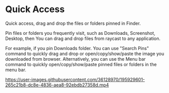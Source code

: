 # Quick Access

Quick access, drag and drop the files or folders pinned in Finder.

Pin files or folders you frequently visit, such as Downloads, Screenshot, Desktop, then You can drag and drop files from raycast to any application.

For example, if you pin Downloads folder.
You can use "Search Pins" command to quickly drag and drop or open/copy/show/paste the image you downloaded from browser.
Alternatively, you can use the Menu bar command to quickly open/copy/show/paste pinned files or folders in the menu bar.

https://user-images.githubusercontent.com/36128970/195929601-265c21b8-dc8e-4836-aea8-92ebdb27358d.mp4
